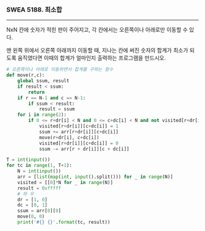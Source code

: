 ### SWEA 5188. 최소합

---

NxN 칸에 숫자가 적힌 판이 주어지고, 각 칸에서는 오른쪽이나 아래로만 이동할 수 있다.

맨 왼쪽 위에서 오른쪽 아래까지 이동할 때, 지나는 칸에 써진 숫자의 합계가 최소가 되도록 움직였다면 이때의 합계가 얼마인지 출력하는 프로그램을 만드시오.

```python
# 오른쪽이나 아래로 이동하면서 합계를 구하는 함수
def move(r,c):
    global ssum, result
    if result < ssum:
        return
    if r == N-1 and c == N-1:
        if ssum < result:
            result = ssum
    for i in range(2):
        if 0 <= r+dr[i] < N and 0 <= c+dc[i] < N and not visited[r+dr[i]][c+dc[i]]:
            visited[r+dr[i]][c+dc[i]] = 1
            ssum += arr[r+dr[i]][c+dc[i]]
            move(r+dr[i], c+dc[i])
            visited[r+dr[i]][c+dc[i]] = 0
            ssum -= arr[r + dr[i]][c + dc[i]]

T = int(input())
for tc in range(1, T+1):
    N = int(input())
    arr = [list(map(int, input().split())) for _ in range(N)]
    visited = [[0]*N for _ in range(N)]
    result = 0xfffff
    # 하 우
    dr = [1, 0]
    dc = [0, 1]
    ssum = arr[0][0]
    move(0, 0)
    print('#{} {}'.format(tc, result))
```

